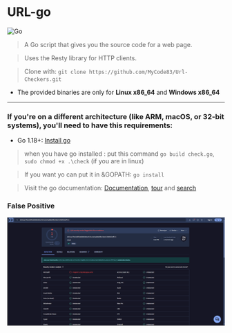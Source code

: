 # URL-go
![Go](https://img.shields.io/badge/Go-1.18+-00ADD8?logo=go&logoColor=white)

> A Go script that gives you the source code for a web page.


> Uses the Resty library for HTTP clients.


> Clone with: `git clone https://github.com/MyCode83/Url-Checkers.git`
- The provided binaries are only for **Linux x86_64** and **Windows x86_64**

---
### If you're on a different architecture (like ARM, macOS, or 32-bit systems),  you'll need to have this requirements:
- Go 1.18+: [Install go](https://go.dev/dl/)
> when you have go installed : put this command `go build check.go`, `sudo chmod +x .\check` (if you are in linux)


>  If you want yo can put it in &GOPATH: `go install`


> Visit the go documentation: [Documentation](https://go.dev/doc/), [tour](https://go.dev/tour/) and [search](https://pkg.go.dev/)


### False Positive
![False Positive (Micrososft)](docs/FalsePositive.png)
